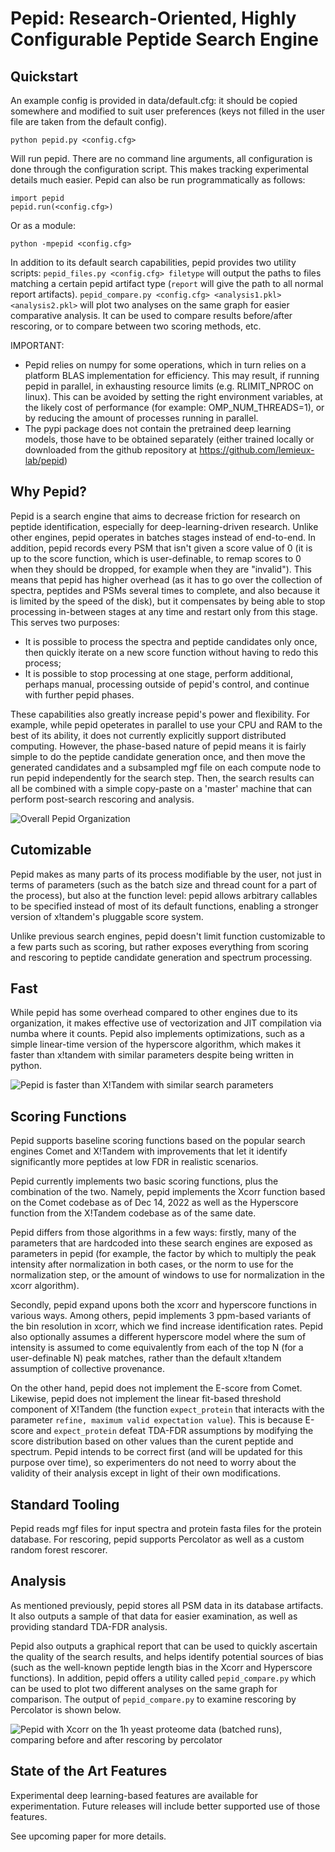 # Pepid: Research-Oriented, Highly Configurable Peptide Search Engine

## Quickstart

An example config is provided in data/default.cfg: it should be copied somewhere and modified to suit user preferences (keys not filled in the user file are taken from the default config).

```
python pepid.py <config.cfg>
```

Will run pepid. There are no command line arguments, all configuration is done through the configuration script. This makes tracking experimental details much easier. Pepid can also be run programmatically as follows:

```
import pepid
pepid.run(<config.cfg>)
```

Or as a module:

```
python -mpepid <config.cfg>
```

In addition to its default search capabilities, pepid provides two utility scripts: `pepid_files.py <config.cfg> filetype` will output the paths to files matching a certain pepid artifact type (`report` will give the path to all normal report artifacts). `pepid_compare.py <config.cfg> <analysis1.pkl> <analysis2.pkl>` will plot two analyses on the same graph for easier comparative analysis. It can be used to compare results before/after rescoring, or to compare between two scoring methods, etc.

IMPORTANT:

- Pepid relies on numpy for some operations, which in turn relies on a platform BLAS implementation for efficiency. This may result, if running pepid in parallel, in exhausting resource limits (e.g. RLIMIT\_NPROC on linux). This can be avoided by setting the right environment variables, at the likely cost of performance (for example: OMP\_NUM\_THREADS=1), or by reducing the amount of processes running in parallel.
- The pypi package does not contain the pretrained deep learning models, those have to be obtained separately (either trained locally or downloaded from the github repository at https://github.com/lemieux-lab/pepid)

## Why Pepid?

Pepid is a search engine that aims to decrease friction for research on peptide identification, especially for deep-learning-driven research. Unlike other engines, pepid operates in batches stages instead of end-to-end. In addition, pepid records every PSM that isn't given a score value of 0 (it is up to the score function, which is user-definable, to remap scores to 0 when they should be dropped, for example when they are "invalid"). This means that pepid has higher overhead (as it has to go over the collection of spectra, peptides and PSMs several times to complete, and also because it is limited by the speed of the disk), but it compensates by being able to stop processing in-between stages at any time and restart only from this stage. This serves two purposes:

- It is possible to process the spectra and peptide candidates only once, then quickly iterate on a new score function without having to redo this process;
- It is possible to stop processing at one stage, perform additional, perhaps manual, processing outside of pepid's control, and continue with further pepid phases.

These capabilities also greatly increase pepid's power and flexibility. For example, while pepid opeterates in parallel to use your CPU and RAM to the best of its ability, it does not currently explicitly support distributed computing. However, the phase-based nature of pepid means it is fairly simple to do the peptide candidate generation once, and then move the generated candidates and a subsampled mgf file on each compute node to run pepid independently for the search step. Then, the search results can all be combined with a simple copy-paste on a 'master' machine that can perform post-search rescoring and analysis.

![Overall Pepid Organization](https://raw.githubusercontent.com/lemieux-lab/pepid/master/images/pipeline.svg)

## Cutomizable

Pepid makes as many parts of its process modifiable by the user, not just in terms of parameters (such as the batch size and thread count for a part of the process), but also at the function level: pepid allows arbitrary callables to be specified instead of most of its default functions, enabling a stronger version of x!tandem's pluggable score system.

Unlike previous search engines, pepid doesn't limit function customizable to a few parts such as scoring, but rather exposes everything from scoring and rescoring to peptide candidate generation and spectrum processing.

## Fast

While pepid has some overhead compared to other engines due to its organization, it makes effective use of vectorization and JIT compilation via numba where it counts. Pepid also implements optimizations, such as a simple linear-time version of the hyperscore algorithm, which makes it faster than x!tandem with similar parameters despite being written in python.

![Pepid is faster than X!Tandem with similar search parameters](https://raw.githubusercontent.com/lemieux-lab/pepid/master/images/runtime_perf.svg)

## Scoring Functions

Pepid supports baseline scoring functions based on the popular search engines Comet and X!Tandem with improvements that let it identify significantly more peptides at low FDR in realistic scenarios.

Pepid currently implements two basic scoring functions, plus the combination of the two. Namely, pepid implements the Xcorr function based on the Comet codebase as of Dec 14, 2022 as well as the Hyperscore function from the X!Tandem codebase as of the same date.

Pepid differs from those algorithms in a few ways: firstly, many of the parameters that are hardcoded into these search engines are exposed as parameters in pepid (for example, the factor by which to multiply the peak intensity after normalization in both cases, or the norm to use for the normalization step, or the amount of windows to use for normalization in the xcorr algorithm).

Secondly, pepid expand upons both the xcorr and hyperscore functions in various ways. Among others, pepid implements 3 ppm-based variants of the bin resolution in xcorr, which we find increase identification rates. Pepid also optionally assumes a different hyperscore model where the sum of intensity is assumed to come equivalently from each of the top N (for a user-definable N) peak matches, rather than the default x!tandem assumption of collective provenance.

On the other hand, pepid does not implement the E-score from Comet. Likewise, pepid does not implement the linear fit-based threshold component of X!Tandem (the function `expect_protein` that interacts with the parameter `refine, maximum valid expectation value`). This is because E-score and `expect_protein` defeat TDA-FDR assumptions by modifying the score distribution based on other values than the curent peptide and spectrum. Pepid intends to be correct first (and will be updated for this purpose over time), so experimenters do not need to worry about the validity of their analysis except in light of their own modifications.

## Standard Tooling

Pepid reads mgf files for input spectra and protein fasta files for the protein database. For rescoring, pepid supports Percolator as well as a custom random forest rescorer.

## Analysis

As mentioned previously, pepid stores all PSM data in its database artifacts. It also outputs a sample of that data for easier examination, as well as providing standard TDA-FDR analysis.

Pepid also outputs a graphical report that can be used to quickly ascertain the quality of the search results, and helps identify potential sources of bias (such as the well-known peptide length bias in the Xcorr and Hyperscore functions). In addition, pepid offers a utility called `pepid_compare.py` which can be used to plot two different analyses on the same graph for comparison. The output of `pepid_compare.py` to examine rescoring by Percolator is shown below.

![Pepid with Xcorr on the 1h yeast proteome data (batched runs), comparing before and after rescoring by percolator](https://raw.githubusercontent.com/lemieux-lab/pepid/master/images/plot_compare_output_rescored.svg)

## State of the Art Features

Experimental deep learning-based features are available for experimentation. Future releases will include better supported use of those features.

See upcoming paper for more details.
